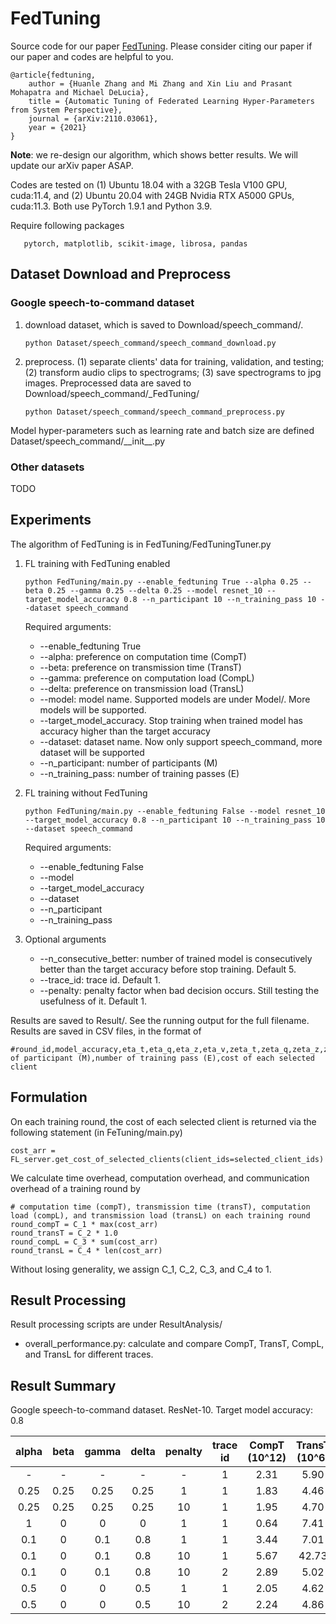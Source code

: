# FedTuning
Source code for our paper [FedTuning](https://arxiv.org/abs/2110.03061). Please consider citing our paper if our paper and codes are helpful to you.

```
@article{fedtuning,
    author = {Huanle Zhang and Mi Zhang and Xin Liu and Prasant Mohapatra and Michael DeLucia},
    title = {Automatic Tuning of Federated Learning Hyper-Parameters from System Perspective},
    journal = {arXiv:2110.03061},
    year = {2021}
}
```

**Note**: we re-design our algorithm, which shows better results. We will update our arXiv paper ASAP.

Codes are tested on (1) Ubuntu 18.04 with a 32GB Tesla V100 GPU, cuda:11.4, and (2) Ubuntu 20.04 with 24GB Nvidia RTX A5000 GPUs, cuda:11.3.
Both use PyTorch 1.9.1 and Python 3.9.

Require following packages
```plain
   pytorch, matplotlib, scikit-image, librosa, pandas
```


## Dataset Download and Preprocess

### Google speech-to-command dataset

1. download dataset, which is saved to Download/speech_command/.  
    ```python:
    python Dataset/speech_command/speech_command_download.py
    ```

2. preprocess. 
    (1) separate clients' data for training, validation, and testing; 
    (2) transform audio clips to spectrograms; 
    (3) save spectrograms to jpg images. 
    Preprocessed data are saved to Download/speech_command/_FedTuning/
      ```python:
      python Dataset/speech_command/speech_command_preprocess.py
      ```

Model hyper-parameters such as learning rate and batch size are defined Dataset/speech_command/\_\_init\_\_.py

### Other datasets

TODO 

## Experiments

The algorithm of FedTuning is in FedTuning/FedTuningTuner.py

1. FL training with FedTuning enabled
    ```python:
    python FedTuning/main.py --enable_fedtuning True --alpha 0.25 --beta 0.25 --gamma 0.25 --delta 0.25 --model resnet_10 --target_model_accuracy 0.8 --n_participant 10 --n_training_pass 10 --dataset speech_command
    ```
   Required arguments: 
   * --enable_fedtuning True
   * --alpha: preference on computation time (CompT)
   * --beta: preference on transmission time (TransT)
   * --gamma: preference on computation load (CompL)
   * --delta: preference on transmission load (TransL)
   * --model: model name. Supported models are under Model/. More models will be supported.
   * --target_model_accuracy. Stop training when trained model has accuracy higher than the target accuracy
   * --dataset: dataset name. Now only support speech_command, more dataset will be supported
   * --n_participant: number of participants (M)
   * --n_training_pass: number of training passes (E) 
   
2. FL training without FedTuning
    ```python:
    python FedTuning/main.py --enable_fedtuning False --model resnet_10 --target_model_accuracy 0.8 --n_participant 10 --n_training_pass 10 --dataset speech_command
    ```
   Required arguments:
   * --enable_fedtuning False
   * --model
   * --target_model_accuracy
   * --dataset 
   * --n_participant
   * --n_training_pass

3. Optional arguments
   * --n_consecutive_better: number of trained model is consecutively better than the target accuracy before stop training. Default 5.
   * --trace_id: trace id. Default 1.
   * --penalty: penalty factor when bad decision occurs. Still testing the usefulness of it. Default 1. 

Results are saved to Result/. See the running output for the full filename. Results are saved in CSV files, in the format of
```plain
#round_id,model_accuracy,eta_t,eta_q,eta_z,eta_v,zeta_t,zeta_q,zeta_z,zeta_v,number of participant (M),number of training pass (E),cost of each selected client
```

## Formulation

On each training round, the cost of each selected client is returned via the following statement (in FeTuning/main.py)
```python:
cost_arr = FL_server.get_cost_of_selected_clients(client_ids=selected_client_ids)
```
We calculate time overhead, computation overhead, and communication overhead of a training round by
```python:
# computation time (compT), transmission time (transT), computation load (compL), and transmission load (transL) on each training round
round_compT = C_1 * max(cost_arr)
round_transT = C_2 * 1.0
round_compL = C_3 * sum(cost_arr)
round_transL = C_4 * len(cost_arr)
```

Without losing generality, we assign C_1, C_2, C_3, and C_4 to 1. 

## Result Processing

Result processing scripts are under ResultAnalysis/

* overall_performance.py: calculate and compare CompT, TransT, CompL, and TransL for different traces. 

## Result Summary


Google speech-to-command dataset. ResNet-10. Target model accuracy: 0.8

| alpha | beta | gamma | delta | penalty | trace id | CompT (10^12) | TransT (10^6) | CompL (10^12) | TransL (10^6) | Final M | Final E | Overall |
| :---: | :---: | :---: | :---: | :---: | :---: | :---: | :---: | :---: | :---: | :---: | :---: | :---: |
| - | - | - | - | - | 1 | 2.31 |  5.90 | 14.41 | 117.98 | 20 | 20.0 | - |
| 0.25 | 0.25 | 0.25 | 0.25 | 1 | 1 | 1.83 |  4.46 | 14.09 | 122.36 | 33 | 13.0 | +4.91% |
| 0.25 | 0.25 | 0.25 | 0.25 | 10 | 1 | 1.95 |  4.70 | 12.51 | 97.17 | 23 | 23.0 | +11.6% |
| 1 | 0 | 0 | 0 | 1 | 1 | 0.64 |  7.41 | 5.60 | 272.47 | 42 | 1.0 | +72.21% |
| 0.1 | 0 | 0.1 | 0.8 | 1 | 1 | 3.44 |  7.01 | 12.53 | 69.75 | 9 | 29.0 | +29.12% |
| 0.1 | 0 | 0.1 | 0.8 | 10 | 1 | 5.67 |  42.73 | 11.07 | 105.86 | 1 | 16.0 | -3.96% |
| 0.1 | 0 | 0.1 | 0.8 | 10 | 2 | 2.89 |  5.02 | 16.23 | 91.99 | 13 | 35.0 | +13.86% |
| 0.5 | 0 | 0 | 0.5 | 1 | 1 | 2.05 |  4.62 | 12.79 | 89.20 | 21 | 27.0 | +17.91% |
| 0.5 | 0 | 0 | 0.5 | 10 | 2 | 2.24 |  4.86 | 15.01 | 104.35 | 24 | 20.0 | +7.26% |






